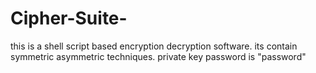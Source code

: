 # Cipher-Suite-
this is a shell script based encryption decryption software. its contain symmetric asymmetric techniques.
private key password is "password"
